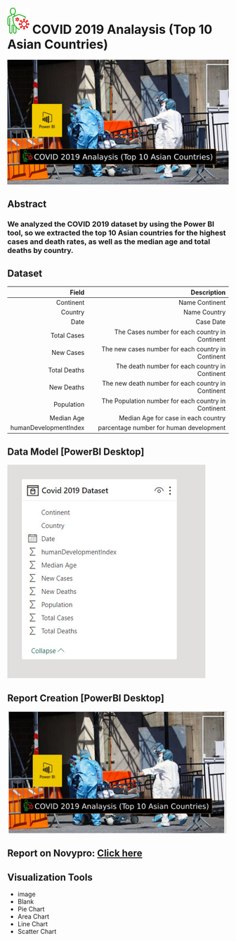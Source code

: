 # <img src="./COVID.png" width='50'> COVID 2019 Analaysis (Top 10 Asian Countries)
![Hospital.png](./img/COVID-2019-Analaysis.png)

## Abstract
### We analyzed the COVID 2019 dataset by using the Power BI tool, so we extracted the top 10 Asian countries for the highest cases and death rates, as well as the median age and total deaths by country.

## Dataset

|Field|Description
|-:|-:|
|Continent|Name Continent|
|Country|Name Country|
|Date|Case Date|
|Total Cases|The Cases number for each country in Continent|
|New Cases |The new cases number for each country in Continent|
|Total Deaths|The death number for each country in Continent|
|New Deaths|The new death number for each country in Continent|
|Population|The Population number for each country in Continent|
|Median Age|Median Age for case in each country
|humanDevelopmentIndex| parcentage number for human development

## Data Model [PowerBI Desktop]
![Data-Model-img](./img/COVID-2019-Analaysis-data-model.jpg)

## Report Creation [PowerBI Desktop]
![](./img/COVID%202019%20Analysis%20(Top%2010%20Asian%20Countries).gif)


## Report on Novypro: [Click here](https://www.novypro.com/project/covid-2019-analysis-top-10-asian-countries-project)

## Visualization Tools
- image
- Blank
- Pie Chart
- Area Chart
- Line Chart
- Scatter Chart



